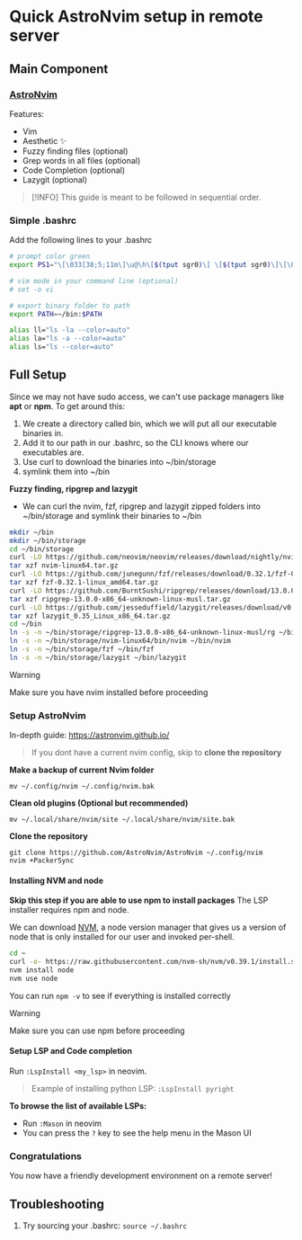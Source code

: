 # Quick AstroNvim setup in remote server

## Main Component
### [AstroNvim](https://astronvim.github.io/)

Features:
- Vim
- Aesthetic ✨
- Fuzzy finding files (optional)
- Grep words in all files (optional)
- Code Completion (optional)
- Lazygit (optional)

> [!INFO]
> This guide is meant to be followed in sequential order.
### Simple .bashrc
Add the following lines to your .bashrc
```sh
# prompt color green
export PS1="\[\033[38;5;11m\]\u@\h\[$(tput sgr0)\] \[$(tput sgr0)\]\[\033[38;5;14m\]\w\[$(tput sgr0)\] \[$(tput sgr0)\]\[\033[38;5;4m\]\\$ \[$(tput sgr0)\]"

# vim mode in your command line (optional)
# set -o vi

# export binary folder to path
export PATH=~/bin:$PATH

alias ll="ls -la --color=auto"
alias la="ls -a --color=auto"
alias ls="ls --color=auto"
```

## Full Setup
Since we may not have sudo access, we can't use package managers like **apt** or **npm**.
To get around this:
1. We create a directory called bin, which we will put all our executable binaries in.
2. Add it to our path in our .bashrc, so the CLI knows where our executables are.
3. Use curl to download the binaries into ~/bin/storage
4. symlink them into ~/bin

**Fuzzy finding, ripgrep and lazygit** 
- We can curl the nvim, fzf, ripgrep and lazygit zipped folders into ~/bin/storage and symlink their binaries to ~/bin
```bash
mkdir ~/bin
mkdir ~/bin/storage
cd ~/bin/storage
curl -LO https://github.com/neovim/neovim/releases/download/nightly/nvim-linux64.tar.gz
tar xzf nvim-linux64.tar.gz
curl -LO https://github.com/junegunn/fzf/releases/download/0.32.1/fzf-0.32.1-linux_amd64.tar.gz
tar xzf fzf-0.32.1-linux_amd64.tar.gz
curl -LO https://github.com/BurntSushi/ripgrep/releases/download/13.0.0/ripgrep-13.0.0-x86_64-unknown-linux-musl.tar.gz
tar xzf ripgrep-13.0.0-x86_64-unknown-linux-musl.tar.gz
curl -LO https://github.com/jesseduffield/lazygit/releases/download/v0.35/lazygit_0.35_Linux_x86_64.tar.gz
tar xzf lazygit_0.35_Linux_x86_64.tar.gz
cd ~/bin
ln -s -n ~/bin/storage/ripgrep-13.0.0-x86_64-unknown-linux-musl/rg ~/bin/rg
ln -s -n ~/bin/storage/nvim-linux64/bin/nvim ~/bin/nvim
ln -s -n ~/bin/storage/fzf ~/bin/fzf
ln -s -n ~/bin/storage/lazygit ~/bin/lazygit
```

> [!WARNING]
> Make sure you have nvim installed before proceeding

### Setup AstroNvim
In-depth guide: https://astronvim.github.io/

> If you dont have a current nvim config, skip to **clone the repository** 

**Make a backup of current Nvim folder**

```
mv ~/.config/nvim ~/.config/nvim.bak
```

**Clean old plugins (Optional but recommended)[​](https://astronvim.github.io/#clean-old-plugins-optional-but-recommended "Direct link to heading")**

```
mv ~/.local/share/nvim/site ~/.local/share/nvim/site.bak
```

**Clone the repository[​](https://astronvim.github.io/#clone-the-repository "Direct link to heading")**

```
git clone https://github.com/AstroNvim/AstroNvim ~/.config/nvim
nvim +PackerSync
```

#### Installing NVM and node
**Skip this step if you are able to use npm to install packages**
The LSP installer requires npm and node.

We can download [NVM](https://github.com/nvm-sh/nvm), a node version manager that gives us a version of node that is only installed for our user and invoked per-shell.
```bash
cd ~
curl -o- https://raw.githubusercontent.com/nvm-sh/nvm/v0.39.1/install.sh | bash
nvm install node
nvm use node
```

You can run `npm -v` to see if everything is installed correctly

> [!WARNING]
> Make sure you can use npm before proceeding

#### Setup LSP and Code completion

Run `:LspInstall <my_lsp>` in neovim. 
> Example of installing python LSP: 
> `:LspInstall pyright` 

**To browse the list of available LSPs:**
- Run `:Mason` in neovim
- You can press the  `?` key to see the help menu in the Mason UI

### Congratulations
You now have a friendly development environment on a remote server!

## Troubleshooting
1. Try sourcing your .bashrc: `source ~/.bashrc`
